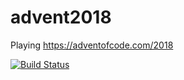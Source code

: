 # advent2018
Playing https://adventofcode.com/2018

[![Build Status](https://travis-ci.org/zebalu/advent2018.svg?branch=master)](https://travis-ci.org/zebalu/advent2018)
